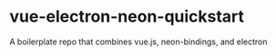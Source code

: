 # vue-electron-neon-quickstart
A boilerplate repo that combines vue.js, neon-bindings, and electron
